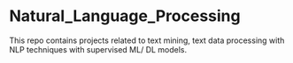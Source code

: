 # Natural_Language_Processing

This repo contains projects related to text mining, text data processing with NLP techniques with supervised ML/ DL models.
